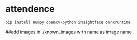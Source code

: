 # attendence


```bash
pip install numpy opencv-python insightface onnxruntime
```
##add images in ./known_images with name as image name
